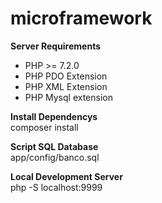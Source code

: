 # microframework

 **Server Requirements** <br/>
 - PHP >= 7.2.0
 - PHP PDO Extension
 - PHP XML Extension
 - PHP Mysql extension
 
 **Install Dependencys** <br />
 composer install
 
 **Script SQL Database** <br />
  app/config/banco.sql
  
 **Local Development Server** <br/>
 php -S localhost:9999
 
